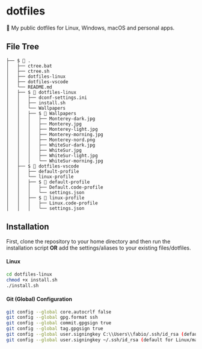 # dotfiles
🔧 My public dotfiles for Linux, Windows, macOS and personal apps.

## File Tree
```
├── $ 📂 .
│   ├── ctree.bat
│   ├── ctree.sh
│   ├── dotfiles-linux
│   ├── dotfiles-vscode
│   └── README.md
│   ├── $ 📂 dotfiles-linux
│   │   ├── dconf-settings.ini
│   │   ├── install.sh
│   │   └── Wallpapers
│   │   ├── $ 📂 Wallpapers
│   │   │   ├── Monterey-dark.jpg
│   │   │   ├── Monterey.jpg
│   │   │   ├── Monterey-light.jpg
│   │   │   ├── Monterey-morning.jpg
│   │   │   ├── Monterey-nord.png
│   │   │   ├── WhiteSur-dark.jpg
│   │   │   ├── WhiteSur.jpg
│   │   │   ├── WhiteSur-light.jpg
│   │   │   └── WhiteSur-morning.jpg
│   ├── $ 📂 dotfiles-vscode
│   │   ├── default-profile
│   │   └── linux-profile
│   │   ├── $ 📂 default-profile
│   │   │   ├── Default.code-profile
│   │   │   └── settings.json
│   │   ├── $ 📂 linux-profile
│   │   │   ├── Linux.code-profile
│   │   │   └── settings.json
```

## Installation
First, clone the repository to your home directory and then run the installation script **OR** add the settings/aliases to your existing files/dotfiles.

#### Linux

```bash
cd dotfiles-linux
chmod +x install.sh
./install.sh
```

<!--
### Windows

```powershell
git clone
cd dotfiles
./install.ps1
```

### macOS

```bash
git clone
cd dotfiles
./install.sh
```
-->

#### Git (Global) Configuration
```bash
git config --global core.autocrlf false
git config --global gpg.format ssh
git config --global commit.gpgsign true
git config --global tag.gpgsign true
git config --global user.signingkey C:\\Users\\fabio/.ssh/id_rsa (default for Windows using "ssh-keygen")
git config --global user.signingkey ~/.ssh/id_rsa (default for Linux/macOS using "ssh-keygen")
```